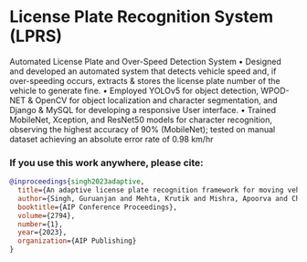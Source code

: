 # License Plate Recognition System (LPRS) 

Automated License Plate and Over-Speed Detection System
• Designed and developed an automated system that detects vehicle speed and, if over-speeding occurs, 
extracts & stores the license plate number of the vehicle to generate fine.
• Employed YOLOv5 for object detection, WPOD-NET & OpenCV for object localization and character 
segmentation, and Django & MySQL for developing a responsive User interface.
• Trained MobileNet, Xception, and ResNet50 models for character recognition, observing the highest 
accuracy of 90% (MobileNet); tested on manual dataset achieving an absolute error rate of 0.98 km/hr


### If you use this work anywhere, please cite:

```bibtex
@inproceedings{singh2023adaptive,
  title={An adaptive license plate recognition framework for moving vehicles},
  author={Singh, Guruanjan and Mehta, Krutik and Mishra, Apoorva and Chawla, Harnish and Shekokar, Narendra},
  booktitle={AIP Conference Proceedings},
  volume={2794},
  number={1},
  year={2023},
  organization={AIP Publishing}
}
```
